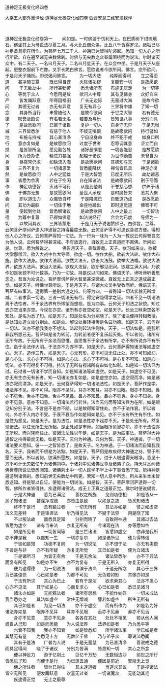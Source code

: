 <!-- { "loadSidebar": true } -->
道神足无极变化经四卷


大乘五大部外重译经
道神足无极变化经四卷
西晋安息三藏安法钦译


　　

道神足无极变化经卷第一
　　闻如是。一时佛游于忉利天上。在巴质树下绀琉璃石。佛坐其上为母说法尽夏三月。与大比丘僧众俱。比丘八千皆得罗汉。诸垢已尽神足备具能在所作。为菩萨七万二千人。神通已达皆得陀邻尼。悉知一切人心之所行所欲。自在遍至诸无央数佛刹。时佛与无央数之众眷属围绕而为说法。尔时诸天众中。有二天子。一名曰月天子。二名曰月星天子。在众会中坐。于是月天子从座起。更整衣服前下右膝。叉手长跪白佛言。愿欲说者今欲所问。佛言。恣所欲问。于是月天子踊跃。即说偈问佛言。
　　为一切大悲　　纯厚而得利
　　立之得至道　　甚净施甘露
　　既已得自安　　灭除诸垢秽
　　复能安一切　　是故愿欲问
　　于无数劫中　　所行甚勤苦
　　悉舍诸所有　　布施无厌足
　　为一切等心　　等忧于众人
　　今愿用是故　　欲问人中尊
　　其有见佛身　　众好自庄严
　　皆发踊跃意　　所得因福田
　　广长无边际　　无量过大海
　　是故今欲问　　其德无过者
　　亦无有异意　　复无有异心
　　三界将中雄　　了知一切念
　　其身所当行　　未曾随他人
　　是故今欲问　　于世之大智
　　若有德无德　　叹誉及毁谤
　　有名若无名　　若苦及与乐
　　皆知世八事　　分别而具了
　　是故愿欲问　　已离于诸畏
　　复护一切人　　自身守无异
　　于是无增减　　三界皆悉尔
　　有慈于他人　　不疑无嗔恨
　　是故愿欲问　　持行譬如地
　　布施与持戒　　其心甚清净
　　宁自没身命　　终不犯于戒
　　如身口所行　　意亦复如是
　　是故愿欲问　　过度于世者
　　忍辱调其意　　坚立而自损
　　是皆智所造　　悉见勤苦处
　　诸好恶嗔恚　　一切皆能忍
　　是故愿欲问　　所为皆办讫
　　精进力甚强　　超越于诸议
　　为世作勤苦　　未曾自为身
　　昼夜常仍求　　如駃流入海
　　是故愿欲问　　其德知与天
　　于是诸欲事　　三界不复为
　　一切诸恩爱　　皆悉能降伏
　　禅旬皆已具　　神足亦复然
　　是故愿欲问　　人中之猛雄
　　于是大智慧　　已度无所乐
　　劫劫诸恶事　　皆悉为舍离
　　若在于空闲　　自在知诸法
　　是故愿欲问　　别于俗而作
　　神足功德智　　灭诸不可行
　　从是到他刹　　不誉慈心想
　　供养于诸佛　　于佛亦无想
　　是故愿欲问　　爱世人示现
　　是时魔皆来　　悉共大聚会
　　即以道法力　　众魔皆自坏
　　于是降魔已　　自致道乃成
　　是故愿欲问　　其功为最胜
　　一切住于地　　金座地踊出
　　即时逮觉道　　佛智不可量
　　便起到他处　　皆悉解诸议
　　是故愿欲问　　人中之最上
　　一切智功德　　为尊中复尊
　　已得如佛意　　如法说经行
　　合会为已度　　导师为一切
　　以故问其议　　三界皆蒙恩
　　于是月天子说偈赞佛已。白佛言。世尊。云何菩萨摩诃萨逮大神通智之持得最度无极。云何菩萨得不可思议善权方便。得知他人心之所议。云何菩萨得知一切法。为一行为一味为一入为一教说云何得智自恣为他人说。云何菩萨得甚深戒。不有放逸行。自致无上正真道而不离佛。所问如是。世尊。愿为解说之。
　　佛告月天子。善哉善哉。天子。欲习如来业。欲被大僧那僧涅。欲入大战中作大导师。欲度一切。欲作大船。欲转大法轮。欲作大布施。欲作大法身。欲作大法雨。欲然大法火。欲击大法鼓。欲举大法幡。欲说大法界。欲放大法声。欲治大法英。欲现大法智。欲断邪见祀祠。欲建立满大祠。乃欲作如是状貌不可计数事。乃为一切故。持是议以问如来。佛语天子。谛听谛听善思念之。吾当为汝说之。菩萨摩诃萨得大智至甚深微戒。自致无上正真之道成最正觉。如是天子。听佛世尊所说。于是月天子。与诸大众叉手受教而听。佛语天子。菩萨有四事法。逮得第一差别大通之持。何等为四。一者得知一切法状貌无所增减。二者求索一切法。三者一切法无有尽。得定安隐得学之证。四者不见一切诸法离于法性者。不于余法界有所悕望而想视。是为四事。云何天子知法之状貌。知过去亦空当来亦空。今现在亦空。诸所有亦皆空如空。如是天子。长坐三昧索空各不知处。是名为悉了知。如是天子。知是处名为分别晓了。晓了诸决便持转相教授。是处知处造立处分别处。如是处。解议处展转相传是名曰功德。如是天子。云何得一切法。法亦不想我我亦不想法。法起则起法住则住。天子。一切法如是。是我所非我所悉已无。菩萨如是者为转前。为转前者便不复乐起灭处。所以者何。诸所有无所有故。于无所有于余法而思惟。虽思惟不于余法有所学。亦不有所说亦不有所住。虽于余法作大明。于法亦不为亦不学。如是天子。云何菩萨得知诸法等如虚空心。天子。造作三界。如是天子。心无有形。亦不可见无住止处。亦不可知如幻。是心心法。求心亦不可得。如是心心法。求心了不可得。是心复不可知。如是心一切法。亦不可得复不可得。持法了无所有视诸所有审如化如影。如是知一切法已为过。已过者一切诸不学而自知。如是知诸法等如虚空。如是天子。如虚空不可见。亦无有生亦无有长者。知一切诸法亦复如是。如是虚空亦如。虚空寂而净。如是诸法亦寂而清净。如是天子。云何菩萨得知一切诸法法性。如是天子。菩萨作是学。诸法亦不见。亦不可得。眼亦不见耳。耳亦不知耳。耳亦不见眼。眼亦不知眼。鼻亦不见舌。舌亦不知舌。舌亦不见鼻。鼻亦不知鼻。鼻亦不见身。身亦不知身。身亦不见意。意亦不知意。一切诸法若行若住。法当云何而等知法性为在所。如是眼见知分别于法。不言是不是亦不随。以是故得知常住处。亦不于法作衰。所以者何。外亦不入内亦不受。于衰不衰当作如是知如是见。亦不于法有所生有所住。如是住为悉见。如是天子。是为法性。如是法性亦不起亦不灭。于是处无所有。然复现诸法。以住无所生无所起。是止处如是审谛。如当眼所见智亦尔。亦不于法性亦无所脱。而兴隆而住止。彼诸法法性以毕足。如是天子。是为四事法。菩萨得大神通智之持得最度无极。如是天子。云何为神通。云何为智。天子。神通者。于一切诸法要义悉知。彼一一之智皆悉了。是故天子。名为神通。于一切诸法而自知我我名。天子。我者而不佷是为法黠。如是天子。菩萨用是故疾得大神通之持。智于所愿而无厌。所以者何。欲满所愿故。如是智。天子。过于人眼逮得天眼净。悉见十方不可计无央数亿千万诸佛刹中。于诸刹中见诸佛世尊及诸弟子众。持天耳悉闻诸佛世尊所说法皆悉闻知。诸佛刹土中一切人民学不学上中下事皆悉了知。能持神足遍游到诸佛刹。悉知前世无央数劫中所更。索知一切人意中所念。所从来生本末皆悉逮知。持是智以自证。便能为一切说法。如是智。天子。菩萨摩诃萨逮得一切智。佛所作者皆得住。疾逮得诸佛法。成无上正真之道最正觉。佛尔时便说偈言。
　　于是大神通　　悉为已满足
　　善权之所施　　见则功德相
　　如是皆从一　　悉了知诸法
　　甚深净戒德　　亦皆由是致
　　以如是之故　　皆悉知诸法
　　终不于是行　　念有踰过者
　　一切无所有　　其法亦如是
　　譬之如虚空　　法义无差特
　　于是审谛法　　尔乃得见法
　　不疑于法界　　用是晓了知
　　不以服法故　　而悉具足知
　　分别而晓了　　自致得神通
　　其诸过去法　　皆悉为虚空
　　诸有当来法　　亦复无所有
　　今诸现在法　　亦等悉如空
　　如是所见者　　一切皆同等
　　是三世诸法　　皆悉如虚空
　　亦非是我所　　亦不非是我
　　以自知一生　　一切亦复尔
　　如是诸所见　　便为得转信
　　于彼如是知　　功德不复同
　　为一切说法　　亦不想于法
　　亦无有恚恨　　不言是与非
　　亦不有所疑　　亦复无所觉
　　其已如是者　　便为立诸法
　　于是诸所习　　为皆无有余
　　于是无余法　　诸法皆悉尔
　　亦不于异法　　而复有所见
　　如是亦不生　　亦不为复有
　　于是无所入　　亦复无所得
　　便为逮得德　　为一切说法
　　普演于法义　　于道无所念
　　其心于三界　　为已甚佳快
　　心已如是者　　为都不可见
　　无色若如影　　其像亦如是
　　于法有所求　　其心为已止
　　若有于是法　　欲求索其心
　　法亦不见心　　心亦不见法
　　其于如是心　　心而复求心
　　心已如是者　　悉已见诸习
　　诸法亦如是　　无能黠法者
　　诸所有思想　　不能作妨碍
　　一切未成法　　我当悉办之
　　其法如虚空　　常住无增减
　　譬若如虚空　　所生无所有
　　其已如是者　　为见一切法
　　亦不于虚空　　而有所作为
　　如是名为好　　诸法亦如是
　　眼亦不见耳　　耳亦不见眼
　　舌亦不见鼻　　鼻亦不见舌
　　身亦不见意　　意亦不见身
　　各各在其处　　处处不相见
　　若从他人闻　　或自从己知
　　如是而悉能　　为人说法界
　　法界如是者　　乃为悉平等
　　六衰不知我　　我亦不知衰
　　如是皆悉知　　所学诸法事
　　学已如是者　　其慧无有量
　　为悉见十方　　无数亿千佛
　　乃与弟子众　　尊说法悉闻
　　其有于是法　　广普为人说
　　于是无量慧　　为已甚清净
　　善说戒之德　　而具足得闻
　　晓了于诸议　　分别为皆满
　　皆悉知一切　　其心之所念
　　便以神足力　　游于亿刹土
　　巨亿千万劫　　无数恒边沙
　　前世之所行　　皆悉见了知
　　而便于是行　　为已逮五通
　　便因是前近　　安隐无上觉
　　佛之所住者　　皆为已得住
　　其未逮道者　　当道求其议
　　于是视诸法　　皆空无所见
　　便发踊跃意　　欢喜无过者
　　一切诸魔众　　无能动其毛
　　疾逮得正觉　　无上之最尊

